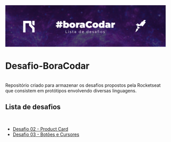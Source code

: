 <img src="./img/boracodar.jpg">

# Desafio-BoraCodar
<br>
Repositório criado para armazenar os desafios propostos pela Rocketseat que consistem em protótipos envolvendo diversas linguagens.
<br>
<h2>Lista de desafios</h2>
<br>
<ul>
    <li><a href="https://chshc0.csb.app/">Desafio 02 - Product Card</a></li>
    <li><a href="">Desafio 03 - Botões e Cursores</a></li>
</ul>
<br>

